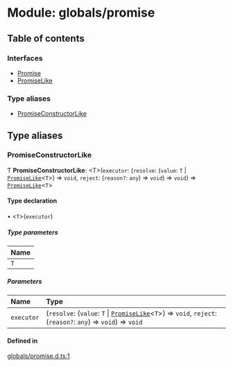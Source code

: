 # Module: globals/promise

## Table of contents

### Interfaces

- [Promise](../interfaces/globals_promise.Promise.md)
- [PromiseLike](../interfaces/globals_promise.PromiseLike.md)

### Type aliases

- [PromiseConstructorLike](globals_promise.md#promiseconstructorlike)

## Type aliases

### PromiseConstructorLike

Ƭ **PromiseConstructorLike**: <T\>(`executor`: (`resolve`: (`value`: `T` \| [`PromiseLike`](../interfaces/globals_promise.PromiseLike.md)<`T`\>) => `void`, `reject`: (`reason?`: `any`) => `void`) => `void`) => [`PromiseLike`](../interfaces/globals_promise.PromiseLike.md)<`T`\>

#### Type declaration

• <`T`\>(`executor`)

##### Type parameters

| Name |
| :------ |
| `T` |

##### Parameters

| Name | Type |
| :------ | :------ |
| `executor` | (`resolve`: (`value`: `T` \| [`PromiseLike`](../interfaces/globals_promise.PromiseLike.md)<`T`\>) => `void`, `reject`: (`reason?`: `any`) => `void`) => `void` |

#### Defined in

[globals/promise.d.ts:1](https://github.com/luucyadmin/luucy-types/blob/5fee54b/globals/promise.d.ts#L1)
